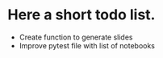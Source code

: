 # Here a short todo list.

* Create function to generate slides
* Improve pytest file with list of notebooks